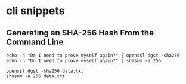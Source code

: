 # cli snippets

## Generating an SHA-256 Hash From the Command Line

```text
echo -n "Do I need to prove myself again?" | openssl dgst -sha256
echo -n "Do I need to prove myself again?" | shasum -a 256
```

```text
openssl dgst -sha256 data.txt
shasum -a 256 data.txt
```



